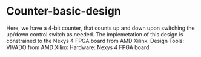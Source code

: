 # Counter-basic-design
Here, we have a 4-bit counter, that counts up and down upon switching the up/down control switch as needed. The implemetation of this design is constrained to the Nexys 4 FPGA board from  AMD Xilinx.
Design Tools: VIVADO from AMD Xilinx
Hardware: Nexys 4 FPGA board

